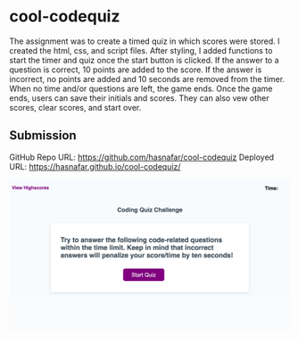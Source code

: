 # cool-codequiz

The assignment was to create a timed quiz in which scores were stored. I created the html, css, and script files. After styling, I added functions to start the timer and quiz once the start button is clicked. If the answer to a question is correct, 10 points are added to the score. If the answer is incorrect, no points are added and 10 seconds are removed from the timer. When no time and/or questions are left, the game ends. Once the game ends, users can save their initials and scores. They can also vew other scores, clear scores, and start over. 


## Submission
GitHub Repo URL: https://github.com/hasnafar/cool-codequiz
Deployed URL: https://hasnafar.github.io/cool-codequiz/


![Website Screenshot](ScreenshotQuiz.png) 

